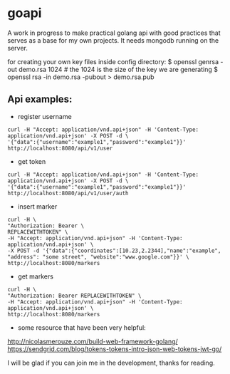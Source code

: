 # goapi

A work in progress to make practical golang api with good practices that serves as a base for my own projects.
It needs mongodb running on the server.

for creating your own key files inside config directory:
$ openssl genrsa -out demo.rsa 1024 # the 1024 is the size of the key we are generating
$ openssl rsa -in demo.rsa -pubout > demo.rsa.pub 

## Api examples:

* register username

```
curl -H "Accept: application/vnd.api+json" -H 'Content-Type: application/vnd.api+json' -X POST -d \
'{"data":{"username":"example1","password":"example1"}}' http://localhost:8080/api/v1/user
```

* get token

```
curl -H "Accept: application/vnd.api+json" -H 'Content-Type: application/vnd.api+json' -X POST -d \
'{"data":{"username":"example1","password":"example1"}}' http://localhost:8080/api/v1/user/auth
```

* insert marker
```
curl -H \
"Authorization: Bearer \
REPLACEWITHTOKEN" \
-H "Accept: application/vnd.api+json" -H 'Content-Type: application/vnd.api+json' \
-X POST -d '{"data":{"coordinates":[10.23,2.2344],"name":"example", "address": "some street", "website":"www.google.com"}}' \
http://localhost:8080/markers
```

* get markers 

``` 
curl -H \
"Authorization: Bearer REPLACEWITHTOKEN" \
-H "Accept: application/vnd.api+json" -H 'Content-Type: application/vnd.api+json' \
http://localhost:8080/markers
```

* some resource that have been very helpful:  

http://nicolasmerouze.com/build-web-framework-golang/  
https://sendgrid.com/blog/tokens-tokens-intro-json-web-tokens-jwt-go/  

I will be glad if you can join me in the development, thanks for reading.
